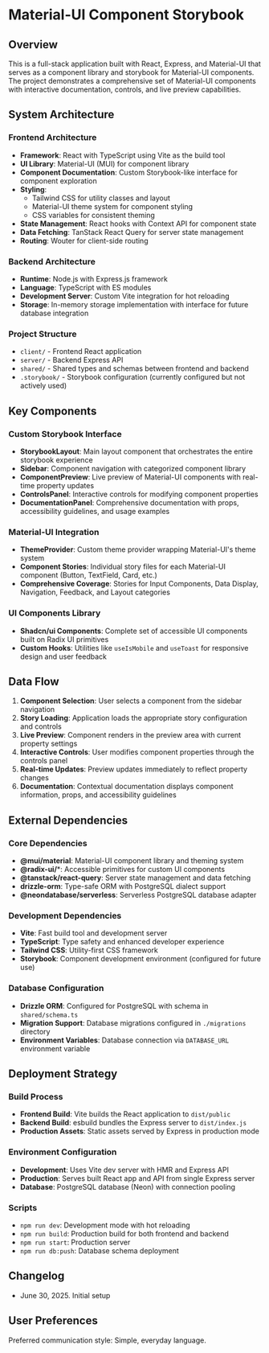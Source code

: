 # Material-UI Component Storybook

## Overview

This is a full-stack application built with React, Express, and Material-UI that serves as a component library and storybook for Material-UI components. The project demonstrates a comprehensive set of Material-UI components with interactive documentation, controls, and live preview capabilities.

## System Architecture

### Frontend Architecture
- **Framework**: React with TypeScript using Vite as the build tool
- **UI Library**: Material-UI (MUI) for component library
- **Component Documentation**: Custom Storybook-like interface for component exploration
- **Styling**: 
  - Tailwind CSS for utility classes and layout
  - Material-UI theme system for component styling
  - CSS variables for consistent theming
- **State Management**: React hooks with Context API for component state
- **Data Fetching**: TanStack React Query for server state management
- **Routing**: Wouter for client-side routing

### Backend Architecture
- **Runtime**: Node.js with Express.js framework
- **Language**: TypeScript with ES modules
- **Development Server**: Custom Vite integration for hot reloading
- **Storage**: In-memory storage implementation with interface for future database integration

### Project Structure
- `client/` - Frontend React application
- `server/` - Backend Express API
- `shared/` - Shared types and schemas between frontend and backend
- `.storybook/` - Storybook configuration (currently configured but not actively used)

## Key Components

### Custom Storybook Interface
- **StorybookLayout**: Main layout component that orchestrates the entire storybook experience
- **Sidebar**: Component navigation with categorized component library
- **ComponentPreview**: Live preview of Material-UI components with real-time property updates
- **ControlsPanel**: Interactive controls for modifying component properties
- **DocumentationPanel**: Comprehensive documentation with props, accessibility guidelines, and usage examples

### Material-UI Integration
- **ThemeProvider**: Custom theme provider wrapping Material-UI's theme system
- **Component Stories**: Individual story files for each Material-UI component (Button, TextField, Card, etc.)
- **Comprehensive Coverage**: Stories for Input Components, Data Display, Navigation, Feedback, and Layout categories

### UI Components Library
- **Shadcn/ui Components**: Complete set of accessible UI components built on Radix UI primitives
- **Custom Hooks**: Utilities like `useIsMobile` and `useToast` for responsive design and user feedback

## Data Flow

1. **Component Selection**: User selects a component from the sidebar navigation
2. **Story Loading**: Application loads the appropriate story configuration and controls
3. **Live Preview**: Component renders in the preview area with current property settings
4. **Interactive Controls**: User modifies component properties through the controls panel
5. **Real-time Updates**: Preview updates immediately to reflect property changes
6. **Documentation**: Contextual documentation displays component information, props, and accessibility guidelines

## External Dependencies

### Core Dependencies
- **@mui/material**: Material-UI component library and theming system
- **@radix-ui/***: Accessible primitives for custom UI components
- **@tanstack/react-query**: Server state management and data fetching
- **drizzle-orm**: Type-safe ORM with PostgreSQL dialect support
- **@neondatabase/serverless**: Serverless PostgreSQL database adapter

### Development Dependencies
- **Vite**: Fast build tool and development server
- **TypeScript**: Type safety and enhanced developer experience
- **Tailwind CSS**: Utility-first CSS framework
- **Storybook**: Component development environment (configured for future use)

### Database Configuration
- **Drizzle ORM**: Configured for PostgreSQL with schema in `shared/schema.ts`
- **Migration Support**: Database migrations configured in `./migrations` directory
- **Environment Variables**: Database connection via `DATABASE_URL` environment variable

## Deployment Strategy

### Build Process
- **Frontend Build**: Vite builds the React application to `dist/public`
- **Backend Build**: esbuild bundles the Express server to `dist/index.js`
- **Production Assets**: Static assets served by Express in production mode

### Environment Configuration
- **Development**: Uses Vite dev server with HMR and Express API
- **Production**: Serves built React app and API from single Express server
- **Database**: PostgreSQL database (Neon) with connection pooling

### Scripts
- `npm run dev`: Development mode with hot reloading
- `npm run build`: Production build for both frontend and backend
- `npm run start`: Production server
- `npm run db:push`: Database schema deployment

## Changelog
- June 30, 2025. Initial setup

## User Preferences

Preferred communication style: Simple, everyday language.